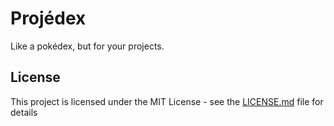 # Projédex

Like a pokédex, but for your projects.

## License

This project is licensed under the MIT License - see the [LICENSE.md](LICENSE.md) file for details
